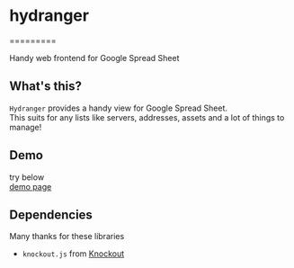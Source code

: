 # hydranger
=========

Handy web frontend for Google Spread Sheet

## What's this?
`Hydranger` provides a handy view for Google Spread Sheet.  
This suits for any lists like servers, addresses, assets and a lot of things to manage!


## Demo
try below  
[demo page](http://evalphobia.github.io/hydranger/demo/)

## Dependencies
Many thanks for these libraries

* `knockout.js` from [Knockout](knockoutjs.com)
